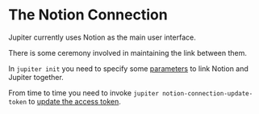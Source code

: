 # The Notion Connection

Jupiter currently uses Notion as the main user interface.

There is some ceremony involved in maintaining the link between them.

In `jupiter init` you need to specify some [parameters](../tutorial.md) to link Notion and Jupiter together.

From time to time you need to invoke `jupiter notion-connection-update-token` to
[update the access token](../how-tos/update-an-expired-token.md).
